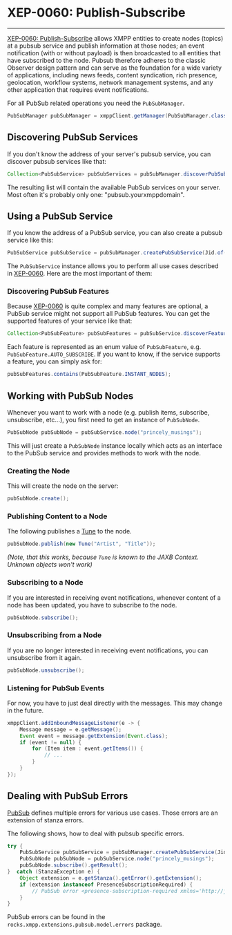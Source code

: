 # XEP-0060: Publish-Subscribe
---

[XEP-0060: Publish-Subscribe][PubSub] allows XMPP entities to create nodes (topics) at a pubsub service and publish information at those nodes; an event notification (with or without payload) is then broadcasted to all entities that have subscribed to the node. Pubsub therefore adheres to the classic Observer design pattern and can serve as the foundation for a wide variety of applications, including news feeds, content syndication, rich presence, geolocation, workflow systems, network management systems, and any other application that requires event notifications.

For all PubSub related operations you need the `PubSubManager`.

```java
PubSubManager pubSubManager = xmppClient.getManager(PubSubManager.class);
```

## Discovering PubSub Services

If you don't know the address of your server's pubsub service, you can discover pubsub services like that:

```java
Collection<PubSubService> pubSubServices = pubSubManager.discoverPubSubServices().getResult();
```

The resulting list will contain the available PubSub services on your server. Most often it's probably only one: "pubsub.yourxmppdomain".

## Using a PubSub Service

If you know the address of a PubSub service, you can also create a pubsub service like this:

```java
PubSubService pubSubService = pubSubManager.createPubSubService(Jid.of("pubsub.yourxmppdomain"));
```

The `PubSubService` instance allows you to perform all use cases described in [XEP-0060][PubSub]. Here are the most important of them:

### Discovering PubSub Features

Because [XEP-0060][PubSub] is quite complex and many features are optional, a PubSub service might not support all PubSub features. You can get the supported features of your service like that:

```java
Collection<PubSubFeature> pubSubFeatures = pubSubService.discoverFeatures().getResult();
```

Each feature is represented as an enum value of `PubSubFeature`, e.g. `PubSubFeature.AUTO_SUBSCRIBE`. If you want to know, if the service supports a feature, you can simply ask for:

```java
pubSubFeatures.contains(PubSubFeature.INSTANT_NODES);
```

## Working with PubSub Nodes

Whenever you want to work with a node (e.g. publish items, subscribe, unsubscribe, etc...), you first need to get an instance of `PubSubNode`.

```java
PubSubNode pubSubNode = pubSubService.node("princely_musings");
```

This will just create a `PubSubNode` instance locally which acts as an interface to the PubSub service and provides methods to work with the node.

### Creating the Node

This will create the node on the server:

```java
pubSubNode.create();
```

### Publishing Content to a Node

The following publishes a [Tune][Tune] to the node.

```java
pubSubNode.publish(new Tune("Artist", "Title"));
```

*(Note, that this works, because `Tune` is known to the JAXB Context. Unknown objects won't work)*

### Subscribing to a Node

If you are interested in receiving event notifications, whenever content of a node has been updated, you have to subscribe to the node.

```java
pubSubNode.subscribe();
```

### Unsubscribing from a Node

If you are no longer interested in receiving event notifications, you can unsubscribe from it again.

```java
pubSubNode.unsubscribe();
```

### Listening for PubSub Events

For now, you have to just deal directly with the messages. This may change in the future.

```java
xmppClient.addInboundMessageListener(e -> {
    Message message = e.getMessage();
    Event event = message.getExtension(Event.class);
    if (event != null) {
        for (Item item : event.getItems()) {
            // ...
        }
    }
});
```

## Dealing with PubSub Errors

[PubSub][PubSub] defines multiple errors for various use cases. Those errors are an extension of stanza errors.

The following shows, how to deal with pubsub specific errors.

```java
try {
    PubSubService pubSubService = pubSubManager.createPubSubService(Jid.of("pubsub.yourdomain"));
    PubSubNode pubSubNode = pubSubService.node("princely_musings");
    pubSubNode.subscribe().getResult();
}  catch (StanzaException e) {
    Object extension = e.getStanza().getError().getExtension();
    if (extension instanceof PresenceSubscriptionRequired) {
        // PubSub error <presence-subscription-required xmlns='http://jabber.org/protocol/pubsub#errors'/> occurred.
    }
}
```

PubSub errors can be found in the ```rocks.xmpp.extensions.pubsub.model.errors``` package.

[PubSub]: https://xmpp.org/extensions/xep-0060.html "XEP-0060: Publish-Subscribe"
[Tune]: https://xmpp.org/extensions/xep-0118.html "XEP-0118: User Tune"